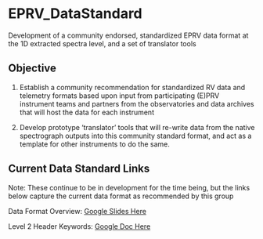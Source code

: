 # EPRV_DataStandard
Development of a community endorsed, standardized EPRV data format at the 1D extracted spectra level, and a set of translator tools

## Objective

1) Establish a community recommendation for standardized RV data and telemetry formats based upon input from participating (E)PRV instrument teams and partners from the observatories and data archives that will host the data for each instrument

2) Develop prototype ‘translator’ tools that will re-write data from the native spectrograph outputs into this community standard format, and act as a template for other instruments to do the same.

## Current Data Standard Links

Note: These continue to be in development for the time being, but the links below capture the current data format as recommended by this group

Data Format Overview: [Google Slides Here](https://docs.google.com/presentation/d/1XLTaW4iWFUQiw2KesEsYpkgGDLyoTWRG5QBszSWgxRM/edit?usp=sharing)

Level 2 Header Keywords: [Google Doc Here](https://docs.google.com/spreadsheets/d/1jv40V6z0DQEPOsw4wZUHFUflI8z777dHpCWQLGGWUO4/edit?usp=sharing)
